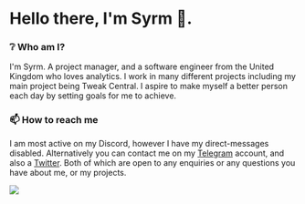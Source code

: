 # Hello there, I'm Syrm 👋.

### ❔ Who am I?
I'm Syrm. A project manager, and a software engineer from the United Kingdom who loves analytics. I work in many different projects including my main project being Tweak Central. I aspire to make myself a better person each day by setting goals for me to achieve.

### 📫 How to reach me
I am most active on my Discord, however I have my direct-messages disabled. Alternatively you can contact me on my [Telegram](https://t.me/SyrmYT) account, and also a [Twitter](https://twitter.com/@SyrmYT). Both of which are open to any enquiries or any questions you have about me, or my projects.

<img src="https://badges.pufler.dev/visits/syrmgit/syrmgit?style=for-the-badge">
